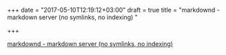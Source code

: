 +++
date = "2017-05-10T12:19:12+03:00"
draft = true
title = "markdownd - markdown server (no symlinks, no indexing) "

+++

<p><a href="https://t.co/lBCS7h8vL5">markdownd - markdown server (no symlinks, no indexing) </a></p>